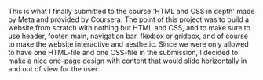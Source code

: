 This is what I finally submitted to the course 'HTML and CSS in depth' made by Meta and provided by Coursera.
The point of this project was to build a website from scratch with nothing but HTML and CSS, and to make sure to use header, footer, main, navigation bar, flexbox or gridbox, and of course to make the website interactive and aesthetic.
Since we were only allowed to have one HTML-file and one CSS-file in the submission, I decided to make a nice one-page design with content that would slide horizontally in and out of view for the user.
